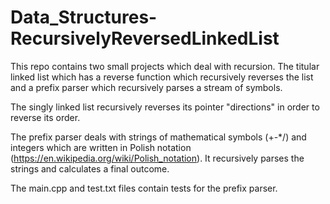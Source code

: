 # Data_Structures-RecursivelyReversedLinkedList
This repo contains two small projects which deal with recursion. The titular linked list which has a reverse function which recursively reverses the list and a prefix parser which recursively parses a stream of symbols.

The singly linked list recursively reverses its pointer "directions" in order to reverse its order.

The prefix parser deals with strings of mathematical symbols (+-\*/) and integers which are written in Polish notation (https://en.wikipedia.org/wiki/Polish_notation). It recursively parses the strings and calculates a final outcome.

The main.cpp and test.txt files contain tests for the prefix parser.
